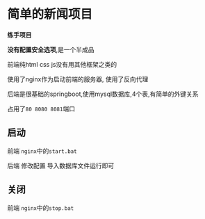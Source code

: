 # 简单的新闻项目

**练手项目**

**没有配置安全选项**,是一个半成品

前端纯html css js没有用其他框架之类的

使用了nginx作为启动前端的服务器, 使用了反向代理

后端是很基础的springboot,使用mysql数据库,4个表,有简单的外键关系

占用了`80 8080 8081`端口


## 启动

前端 `nginx`中的`start.bat`

后端
修改配置
导入数据库文件运行即可



## 关闭

前端 `nginx`中的`stop.bat`

